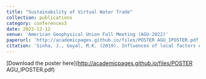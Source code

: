 ```yaml
---
title: "Sustainability of Virtual Water Trade"
collection: publications
category: conferences3
date: 2022-12-12
venue: 'American Geophysical Union Fall Meeting (AGU-2022)'
paperurl: 'http://academicpages.github.io/files/POSTER AGU_IPOSTER.pdf'
citation: 'Sinha, J., Goyal, M.K. (2019). Influences of local factors on long-term annual and intra-annual water balances across 25 major river basins in India. World Environmental and Water Resources Congress (EWRI-2019), 19-23 May 2019, Pittsburgh, Pennsylvania.'
---
```

[Download the poster here](http://academicpages.github.io/files/POSTER AGU_IPOSTER.pdf) 
